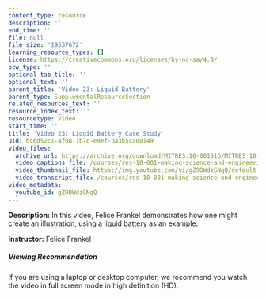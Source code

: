 ```yaml
---
content_type: resource
description: ''
end_time: ''
file: null
file_size: '19537672'
learning_resource_types: []
license: https://creativecommons.org/licenses/by-nc-sa/4.0/
ocw_type: ''
optional_tab_title: ''
optional_text: ''
parent_title: 'Video 23: Liquid Battery'
parent_type: SupplementalResourceSection
related_resources_text: ''
resource_index_text: ''
resourcetype: Video
start_time: ''
title: 'Video 23: Liquid Battery Case Study'
uid: bc6d52c1-4f08-1b7c-e9ef-ba3b5ca00149
video_files:
  archive_url: https://archive.org/download/MITRES.10-001S16/MITRES_10-001S16_Track28_300k.mp4
  video_captions_file: /courses/res-10-001-making-science-and-engineering-pictures-a-practical-guide-to-presenting-your-work-spring-2016/2f6d1f744b7a509ea4c960a41971a32c_gZ9DWdzGNqQ.vtt
  video_thumbnail_file: https://img.youtube.com/vi/gZ9DWdzGNqQ/default.jpg
  video_transcript_file: /courses/res-10-001-making-science-and-engineering-pictures-a-practical-guide-to-presenting-your-work-spring-2016/d88287c721e93b65f4e4de0108d2ee46_gZ9DWdzGNqQ.pdf
video_metadata:
  youtube_id: gZ9DWdzGNqQ
---
```


**Description:** In this video, Felice Frankel demonstrates how one might create an illustration, using a liquid battery as an example.

**Instructor:** Felice Frankel

##### Viewing Recommendation

If you are using a laptop or desktop computer, we recommend you watch the video in full screen mode in high definition (HD).

